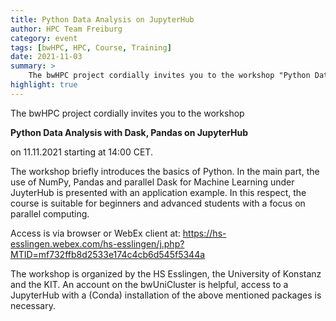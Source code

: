 ```yaml
---
title: Python Data Analysis on JupyterHub
author: HPC Team Freiburg
category: event
tags: [bwHPC, HPC, Course, Training]
date: 2021-11-03
summary: >
    The bwHPC project cordially invites you to the workshop "Python Data Analysis with Dask, Pandas on JupyterHub" on 11.11.2021.
highlight: true
---
```


The bwHPC project cordially invites you to the workshop

**Python Data Analysis with Dask, Pandas on JupyterHub**

on 11.11.2021 starting at 14:00 CET.

The workshop briefly introduces the basics of Python.
In the main part, the use of NumPy, Pandas and parallel Dask for Machine Learning under JuyterHub is presented with an application example.
In this respect, the course is suitable for beginners and advanced students with a focus on parallel computing.

Access is via browser or WebEx client at:
https://hs-esslingen.webex.com/hs-esslingen/j.php?MTID=mf732ffb8d2533e174c4cb6d545f5344a

The workshop is organized by the HS Esslingen, the University of Konstanz and the KIT.
An account on the bwUniCluster is helpful, access to a JupyterHub with a (Conda) installation of the above mentioned packages is necessary.
